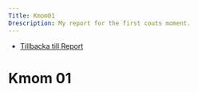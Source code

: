 ```yaml
---
Title: Kmom01
Drescription: My report for the first couts moment.
---
```


* [Tillbacka till Report](index)

Kmom 01
============
